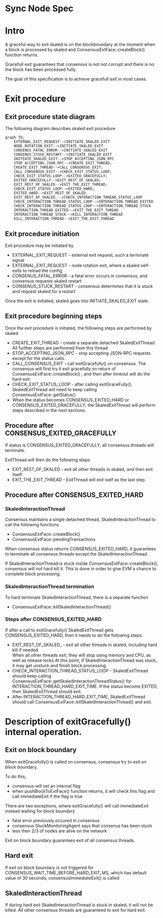 # Sync Node Spec


# Intro

A graceful way to exit skaled is on the blockboundary at the moment when a block is processed by 
skaled and ConsensusExtFace::createBlock() function returns.

Gracefull exit guarantees that consensus is not not corrupt and there is no
the block has been processed fully.

The goal of this specification is to achieve gracefull exit in most cases. 
# Exit procedure 
## Exit procedure state diagram

The following diagram describes skaled exit procedure

```mermaid
graph TD;
    EXTERNAL_EXIT_REQUEST-->INITIATE_SKALED_EXIT
    NODE_ROTATION_EXIT-->INITIATE_SKALED_EXIT
    CONSENUS_FATAL_ERROR-->INITIATE_SKALED_EXIT
    CONSENUS_STUCK_RESTART-->INITIATE_SKALED_EXIT
    INITIATE_SKALED_EXIT-->STOP_ACCEPTING_JSON_RPC
    STOP_ACCEPTING_JSON_RPC-->CREATE_EXIT_THREAD;
    CREATE_EXIT_THREAD-->CALL_CONSENSUS_EXIT;
    CALL_CONSENSUS_EXIT-->CHECK_EXIT_STATUS_LOOP;
    CHECK_EXIT_STATUS_LOOP-->EXITED_GRACEFULLY;
    EXITED_GRACEFULLY-->EXIT_REST_OF_SKALED;
    EXIT_REST_OF_SKALED-->EXIT_THE_EXIT_THREAD;
    CHECK_EXIT_STATUS_LOOP-->EXITED_HARD;
    EXITED_HARD-->EXIT_REST_OF_SKALED_
    EXIT_REST_OF_SKALED_-->CHECK_INTERACTION_THREAD_STATUS_LOOP
    CHECK_INTERACTION_THREAD_STATUS_LOOP-->INTERACTION_THREAD_EXITED
    CHECK_INTERACTION_THREAD_STATUS_LOOP-->INTERACTION_THREAD_STUCK
    INTERACTION_THREAD_EXITED-->EXIT_THE_EXIT_THREAD
    INTERACTION_THREAD_STUCK-->KILL_INTERACTION_THREAD
    KILL_INTERACTION_THREAD-->EXIT_THE_EXIT_THREAD
```

## Exit procedure initiation 

Exit procedure may be initiated by 

* EXTERNAL_EXIT_REQUEST - external exit request, such a terminate signal
* EXTERNAL_EXIT_REQUEST - node rotation exit, where a skaled self-exits to reload the config
* CONSENUS_FATAL_ERROR - a fatal error occurs in consensus, and consensus requests skaled 
  restart
* CONSENUS_STUCK_RESTART - consensus determines that it is stuck and request skaled for a restart

Once the exit is initiated, skaled goes into INITIATE_SKALED_EXIT state.

## Exit procedure beginning steps

Once the exit procedure is initiated, the following steps are performed by skaled

* CREATE_EXIT_THREAD - create a separate detached SkaledExitThread. All further steps are 
performed from this thread
* STOP_ACCEPTING_JSON_RPC - stop accepting JSON-RPC requests except for the status calls.
* CALL_CONSENSUS_EXIT - call exitGracefully() on consensus. The consensus will first try it exit gracefully on return of ConsensusExtFace::createBlock() , 
  and then after  timeout will do the hard exit.
* CHECK_EXIT_STATUS_LOOP - after calling exitGraceFully(), SkaledExitThread will need to keep 
  calling  ConsensusExtFace::getStatus()
* When the status becomes CONSENSUS_EXITED_HARD or 
  CONSENSUS_EXITED_GRACEFULLY, the SkaledExitThread will perform steps described in the 
  next sections

## Procedure after CONSENSUS_EXITED_GRACEFULLY

If status is CONSENSUS_EXITED_GRACEFULLY, all consensus threads will terminate. 

ExitThread will then do the following steps

* EXIT_REST_OF_SKALED -  exit all other threads in skaled, and then exit itself.
* EXIT_THE_EXIT_THREAD - ExitThread will exit iself as the last step. 

## Procedure after CONSENSUS_EXITED_HARD

### SkaledInteractionThread

Consensus maintains a single detached thread, SkaledInteractionThread to call the following 
functions 

* ConsensusExtFace::createBlock()
* ConsensusExtFace::pendingTransactions

When consensus status returns CONSENSUS_EXITED_HARD, it guarantees to terminate all consensus 
threads except
the SkaledInteractionThread. 

If SkaledInteractionThread is stuck inside ConsensusExtFace::createBlock(), 
consensus will not hard kill it.  This is done in order to give EVM a chance to complete block 
processing.

### SkaledInteractionThread termination

To hard terminate SkaledInteractionThread, there is a separate function

* ConsensusExtFace::killSkaledInteractionThread()

### Steps after CONSENSUS_EXITED_HARD

If after a call to exitGracefully() SkaledExitThread gets CONSENSUS_EXITED_HARD, then it needs 
to do the following steps:

* EXIT_REST_OF_SKALED_ - exit all other threads in skaled, including hard kill if needed   
When all other threads exit, they will stop using memory and CPU, as well as release locks 
At this point, if SkaledInteractionThread was stuck, it may get unstuck and finish block 
  processing.
* CHECK_INTERACTION_THREAD_STATUS_LOOP - SkaledExitThread should keep calling 
  ConsensusExtFace::getSkaledInteractionThreadStatus()
  for INTERACTION_THREAD_HARD_EXIT_TIME. If the status become EXITED, then SkaledExitThread should 
  exit.
* After INTERACTION_THREAD_HARD_EXIT_TIME, SkaledExitThread should call
  ConsensusExtFace::killSkaledInteractionThread() and exit. 


# Description of exitGracefully() internal operation.

## Exit on block boundary

When exitGracefully() is called on consensus, consensus try to exit on block boundary.

To do this, 
* consensus will set an internal flag
* when pushBlockToExtFace() function returns, it will check this flag and call immediateExit if the 
  flag  is true


There are two exceptions, where exitGracefully() will call immediateExit instead waiting
for block boundary

* fatal error previously occured in consensus
* consensus StuckMonitoringAgent says that consenus has been stuck
* less then 2/3 of nodes are alive on the network

Exit on block boundary guarantees exit of all consensus threads.

## Hard exit

If exit on block boundary is not triggered for
CONSENSUS_WAIT_TIME_BEFORE_HARD_EXIT_MS, which has default value of 30 seconds,
consensusImmediateExit() is called

## SkaledInteractionThread

If during hard exit SkaledInteractionThread is stuck in skaled, it will not be killed.
All other consensus threads are guaranteed to exit for hard exit.

